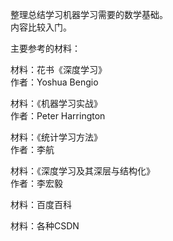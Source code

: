 整理总结学习机器学习需要的数学基础。  
内容比较入门。  

主要参考的材料：  

材料：花书《深度学习》  
作者：Yoshua Bengio  

材料：《机器学习实战》  
作者：Peter Harrington  

材料：《统计学习方法》  
作者：李航

材料：《深度学习及其深层与结构化》  
作者：李宏毅

材料：百度百科

材料：各种CSDN